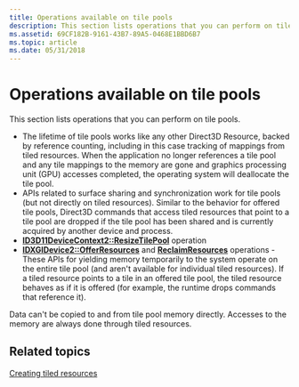 ```yaml
---
title: Operations available on tile pools
description: This section lists operations that you can perform on tile pools.
ms.assetid: 69CF182B-9161-43B7-89A5-0468E1BBD6B7
ms.topic: article
ms.date: 05/31/2018
---
```


# Operations available on tile pools

This section lists operations that you can perform on tile pools.

-   The lifetime of tile pools works like any other Direct3D Resource, backed by reference counting, including in this case tracking of mappings from tiled resources. When the application no longer references a tile pool and any tile mappings to the memory are gone and graphics processing unit (GPU) accesses completed, the operating system will deallocate the tile pool.
-   APIs related to surface sharing and synchronization work for tile pools (but not directly on tiled resources). Similar to the behavior for offered tile pools, Direct3D commands that access tiled resources that point to a tile pool are dropped if the tile pool has been shared and is currently acquired by another device and process.
-   [**ID3D11DeviceContext2::ResizeTilePool**](/windows/desktop/api/D3D11_2/nf-d3d11_2-id3d11devicecontext2-resizetilepool) operation
-   [**IDXGIDevice2::OfferResources**](https://docs.microsoft.com/windows/desktop/api/dxgi1_2/nf-dxgi1_2-idxgidevice2-offerresources) and [**ReclaimResources**](https://docs.microsoft.com/windows/desktop/api/dxgi1_2/nf-dxgi1_2-idxgidevice2-reclaimresources) operations - These APIs for yielding memory temporarily to the system operate on the entire tile pool (and aren't available for individual tiled resources). If a tiled resource points to a tile in an offered tile pool, the tiled resource behaves as if it is offered (for example, the runtime drops commands that reference it).

Data can't be copied to and from tile pool memory directly. Accesses to the memory are always done through tiled resources.

## Related topics

<dl> <dt>

[Creating tiled resources](creating-tiled-resources.md)
</dt> </dl>

 

 




